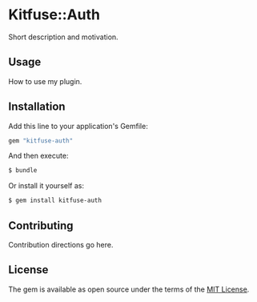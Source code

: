 # Kitfuse::Auth
Short description and motivation.

## Usage
How to use my plugin.

## Installation
Add this line to your application's Gemfile:

```ruby
gem "kitfuse-auth"
```

And then execute:
```bash
$ bundle
```

Or install it yourself as:
```bash
$ gem install kitfuse-auth
```

## Contributing
Contribution directions go here.

## License
The gem is available as open source under the terms of the [MIT License](https://opensource.org/licenses/MIT).
